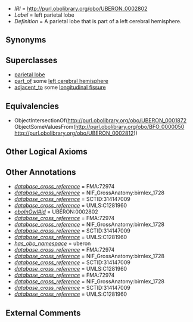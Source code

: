  * *IRI* = http://purl.obolibrary.org/obo/UBERON_0002802
 * *Label* = left parietal lobe
 * *Definition* = A parietal lobe that is part of a left cerebral hemisphere.

## Synonyms


## Superclasses

 * [parietal lobe](../../UBERON/72/UBERON_0001872.md)
 * [part_of](../../BFO/50/BFO_0000050.md) some [left cerebral hemisphere](../../UBERON/12/UBERON_0002812.md)
 * [adjacent_to](../../RO/20/RO_0002220.md) some [longitudinal fissure](../../UBERON/21/UBERON_0002921.md)

## Equivalencies

 * ObjectIntersectionOf(<http://purl.obolibrary.org/obo/UBERON_0001872> ObjectSomeValuesFrom(<http://purl.obolibrary.org/obo/BFO_0000050> <http://purl.obolibrary.org/obo/UBERON_0002812>))

## Other Logical Axioms


## Other Annotations

 * *[database_cross_reference](../../ef/oboInOwl#hasDbXref.md)* = FMA:72974
 * *[database_cross_reference](../../ef/oboInOwl#hasDbXref.md)* = NIF_GrossAnatomy:birnlex_1728
 * *[database_cross_reference](../../ef/oboInOwl#hasDbXref.md)* = SCTID:314147009
 * *[database_cross_reference](../../ef/oboInOwl#hasDbXref.md)* = UMLS:C1281960
 * *[oboInOwl#id](../../id/oboInOwl#id.md)* = UBERON:0002802
 * *[database_cross_reference](../../ef/oboInOwl#hasDbXref.md)* = FMA:72974
 * *[database_cross_reference](../../ef/oboInOwl#hasDbXref.md)* = NIF_GrossAnatomy:birnlex_1728
 * *[database_cross_reference](../../ef/oboInOwl#hasDbXref.md)* = SCTID:314147009
 * *[database_cross_reference](../../ef/oboInOwl#hasDbXref.md)* = UMLS:C1281960
 * *[has_obo_namespace](../../ce/oboInOwl#hasOBONamespace.md)* = uberon
 * *[database_cross_reference](../../ef/oboInOwl#hasDbXref.md)* = FMA:72974
 * *[database_cross_reference](../../ef/oboInOwl#hasDbXref.md)* = NIF_GrossAnatomy:birnlex_1728
 * *[database_cross_reference](../../ef/oboInOwl#hasDbXref.md)* = SCTID:314147009
 * *[database_cross_reference](../../ef/oboInOwl#hasDbXref.md)* = UMLS:C1281960
 * *[database_cross_reference](../../ef/oboInOwl#hasDbXref.md)* = FMA:72974
 * *[database_cross_reference](../../ef/oboInOwl#hasDbXref.md)* = NIF_GrossAnatomy:birnlex_1728
 * *[database_cross_reference](../../ef/oboInOwl#hasDbXref.md)* = SCTID:314147009
 * *[database_cross_reference](../../ef/oboInOwl#hasDbXref.md)* = UMLS:C1281960

## External Comments

